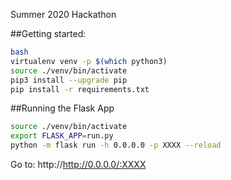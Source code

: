 Summer 2020 Hackathon

##Getting started: 
```bash
bash
virtualenv venv -p $(which python3) 
source ./venv/bin/activate
pip3 install --upgrade pip
pip install -r requirements.txt
```

##Running the Flask App
```bash
source ./venv/bin/activate
export FLASK_APP=run.py
python -m flask run -h 0.0.0.0 -p XXXX --reload
```

Go to: http://http://0.0.0.0/:XXXX 
